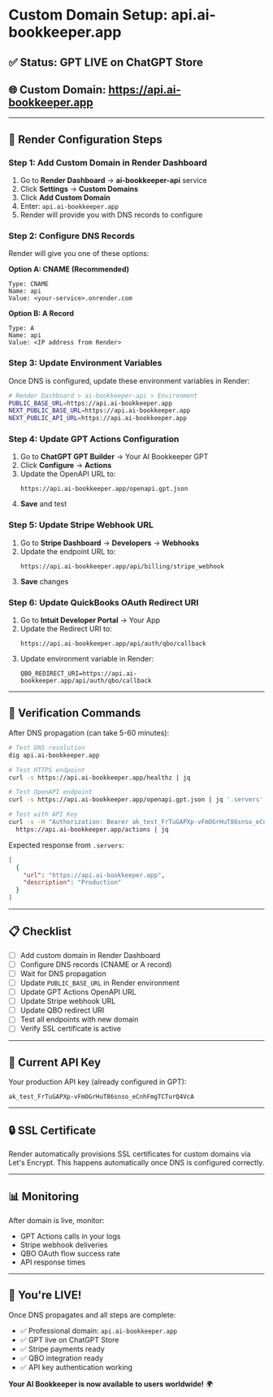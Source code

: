 # Custom Domain Setup: api.ai-bookkeeper.app

## ✅ Status: GPT LIVE on ChatGPT Store
## 🌐 Custom Domain: https://api.ai-bookkeeper.app

---

## 🔧 Render Configuration Steps

### **Step 1: Add Custom Domain in Render Dashboard**

1. Go to **Render Dashboard** → **ai-bookkeeper-api** service
2. Click **Settings** → **Custom Domains**
3. Click **Add Custom Domain**
4. Enter: `api.ai-bookkeeper.app`
5. Render will provide you with DNS records to configure

### **Step 2: Configure DNS Records**

Render will give you one of these options:

**Option A: CNAME (Recommended)**
```
Type: CNAME
Name: api
Value: <your-service>.onrender.com
```

**Option B: A Record**
```
Type: A
Name: api
Value: <IP address from Render>
```

### **Step 3: Update Environment Variables**

Once DNS is configured, update these environment variables in Render:

```bash
# Render Dashboard > ai-bookkeeper-api > Environment
PUBLIC_BASE_URL=https://api.ai-bookkeeper.app
NEXT_PUBLIC_BASE_URL=https://api.ai-bookkeeper.app
NEXT_PUBLIC_API_URL=https://api.ai-bookkeeper.app
```

### **Step 4: Update GPT Actions Configuration**

1. Go to **ChatGPT GPT Builder** → Your AI Bookkeeper GPT
2. Click **Configure** → **Actions**
3. Update the OpenAPI URL to:
   ```
   https://api.ai-bookkeeper.app/openapi.gpt.json
   ```
4. **Save** and test

### **Step 5: Update Stripe Webhook URL**

1. Go to **Stripe Dashboard** → **Developers** → **Webhooks**
2. Update the endpoint URL to:
   ```
   https://api.ai-bookkeeper.app/api/billing/stripe_webhook
   ```
3. **Save** changes

### **Step 6: Update QuickBooks OAuth Redirect URI**

1. Go to **Intuit Developer Portal** → Your App
2. Update the Redirect URI to:
   ```
   https://api.ai-bookkeeper.app/api/auth/qbo/callback
   ```
3. Update environment variable in Render:
   ```
   QBO_REDIRECT_URI=https://api.ai-bookkeeper.app/api/auth/qbo/callback
   ```

---

## 🧪 Verification Commands

After DNS propagation (can take 5-60 minutes):

```bash
# Test DNS resolution
dig api.ai-bookkeeper.app

# Test HTTPS endpoint
curl -s https://api.ai-bookkeeper.app/healthz | jq

# Test OpenAPI endpoint
curl -s https://api.ai-bookkeeper.app/openapi.gpt.json | jq '.servers'

# Test with API Key
curl -s -H "Authorization: Bearer ak_test_FrTuGAPXp-vFmOGrHuT86snso_eCnhFmgTCTurQ4VcA" \
  https://api.ai-bookkeeper.app/actions | jq
```

Expected response from `.servers`:
```json
[
  {
    "url": "https://api.ai-bookkeeper.app",
    "description": "Production"
  }
]
```

---

## 📋 Checklist

- [ ] Add custom domain in Render Dashboard
- [ ] Configure DNS records (CNAME or A record)
- [ ] Wait for DNS propagation
- [ ] Update `PUBLIC_BASE_URL` in Render environment
- [ ] Update GPT Actions OpenAPI URL
- [ ] Update Stripe webhook URL
- [ ] Update QBO redirect URI
- [ ] Test all endpoints with new domain
- [ ] Verify SSL certificate is active

---

## 🎯 Current API Key

Your production API key (already configured in GPT):
```
ak_test_FrTuGAPXp-vFmOGrHuT86snso_eCnhFmgTCTurQ4VcA
```

---

## 🔒 SSL Certificate

Render automatically provisions SSL certificates for custom domains via Let's Encrypt. This happens automatically once DNS is configured correctly.

---

## 📊 Monitoring

After domain is live, monitor:
- GPT Actions calls in your logs
- Stripe webhook deliveries
- QBO OAuth flow success rate
- API response times

---

## 🎉 You're LIVE!

Once DNS propagates and all steps are complete:
- ✅ Professional domain: `api.ai-bookkeeper.app`
- ✅ GPT live on ChatGPT Store
- ✅ Stripe payments ready
- ✅ QBO integration ready
- ✅ API key authentication working

**Your AI Bookkeeper is now available to users worldwide!** 🌍


